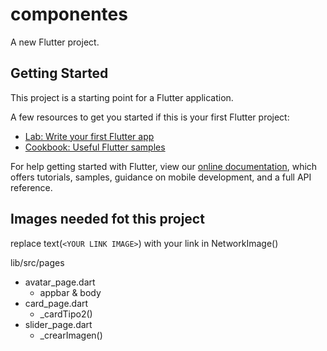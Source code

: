 # componentes

A new Flutter project.

## Getting Started

This project is a starting point for a Flutter application.

A few resources to get you started if this is your first Flutter project:

- [Lab: Write your first Flutter app](https://flutter.dev/docs/get-started/codelab)
- [Cookbook: Useful Flutter samples](https://flutter.dev/docs/cookbook)

For help getting started with Flutter, view our
[online documentation](https://flutter.dev/docs), which offers tutorials,
samples, guidance on mobile development, and a full API reference.

## Images needed fot this project

replace text(`<YOUR LINK IMAGE>`) with your link in NetworkImage()

lib/src/pages

- avatar_page.dart
  - appbar & body
- card_page.dart
  - \_cardTipo2()
- slider_page.dart
  - \_crearImagen()
